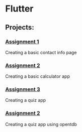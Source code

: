 # Flutter

## Projects:
### [Assignment 1](https://github.com/Nashiria/Flutter/tree/main/Assignment%201)
Creating a basic contact info page
### [Assignment 2](https://github.com/Nashiria/Flutter/tree/main/Assignment%202)
Creating a basic calculator app
### [Assignment 3](https://github.com/Nashiria/Flutter/tree/main/Assignment%203)
Creating a quiz app
### [Assignment 2](https://github.com/Nashiria/Flutter/tree/main/Assignment%204)
Creating a quiz app using opentdb
